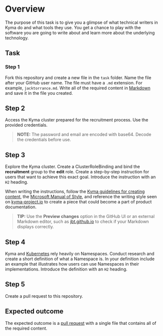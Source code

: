 # Overview

The purpose of this task is to give you a glimpse of what technical writers in Kyma do and what tools they use. You get a chance to play with the software you are going to write about and learn more about the underlying technology.

## Task

### Step 1

Fork this repository and create a new file in the `task` folder. Name the file after your GitHub user name. The file must have a  `.md` extension. For example, `jacktorrance.md`.
Write all of the required content in [Markdown](https://www.markdowntutorial.com/) and save it in the file you created.

## Step 2

Access the Kyma cluster prepared for the recruitment process. Use the provided credentials.

>**NOTE:** The password and email are encoded with base64. Decode the credentials before use.

## Step 3

Explore the Kyma cluster. Create a ClusterRoleBinding and bind the **recruitment** group to the **edit** role. Create a step-by-step instruction for users that want to achieve this exact goal. Introduce the instruction with an `H2` heading.

When writing the instructions, follow the [Kyma guidelines for creating content](https://github.com/kyma-project/community/tree/master/guidelines/content-guidelines), the [Microsoft Manual of Style](https://docs.microsoft.com/en-us/style-guide/welcome/), and reference the writing style seen on [kyma-project.io](https://kyma-project.io/docs/) to create a piece that could become a part of product documentation.

>**TIP:** Use the **Preview changes** option in the GitHub UI or an external Markdown editor, such as [jbt.github.io](https://jbt.github.io/markdown-editor/) to check if your Markdown displays correctly.

## Step 4

Kyma and [Kubernetes](https://kubernetes.io/) rely heavily on Namespaces. Conduct research and create a short definition of what a Namespace is. In your definition include an example that illustrates how users can use Namespaces in their implementations. Introduce the definition with an `H2` heading.

## Step 5

Create a pull request to this repository.


## Expected outcome

The expected outcome is a [pull request](https://github.com/Writers-Instagram/tech-writer-interview-task/pulls) with a single file that contains all of the required content.